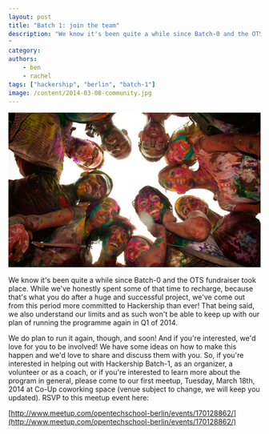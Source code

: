 ```yaml
---
layout: post
title: "Batch 1: join the team"
description: "We know it's been quite a while since Batch-0 and the OTS fundraiser took place. While we've honestly spent some of that time to recharge, because that's what you do after a huge and successful project, we've come out from this period more committed to Hackership than ever! That being said, we also understand our limits and as such won't be able to keep up with our plan of running the programme again in Q1 of 2014.
"
category:
authors:
    - ben
    - rachel
tags: ["hackership", "berlin", "batch-1"]
image: /content/2014-03-08-community.jpg
---
```


![Join our community playing in the mud](/content/2014-03-08-community.jpg)

We know it's been quite a while since Batch-0 and the OTS fundraiser took place. While we've honestly spent some of that time to recharge, because that's what you do after a huge and successful project, we've come out from this period more committed to Hackership than ever! That being said, we also understand our limits and as such won't be able to keep up with our plan of running the programme again in Q1 of 2014.

We do plan to run it again, though, and soon! And if you're interested, we'd love for you to be involved! We have some ideas on how to make this happen and we'd love to share and discuss them with you. So, if you're interested in helping out with Hackership Batch-1, as an organizer, a volunteer or as a coach, or if you're interested to learn more about the program in general, please come to our first meetup, Tuesday, March 18th, 2014 at Co-Up coworking space (venue subject to change, we will keep you updated). RSVP to this meetup event here:


  [http://www.meetup.com/opentechschool-berlin/events/170128862/](http://www.meetup.com/opentechschool-berlin/events/170128862/)


